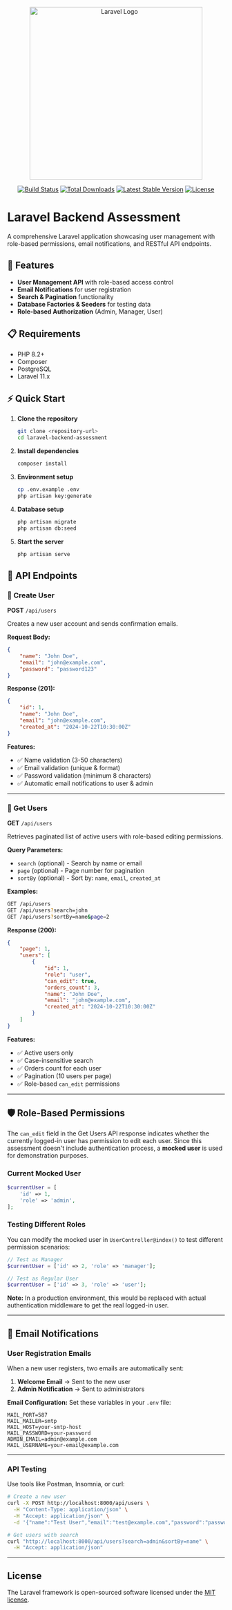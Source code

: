 <p align="center"><a href="https://laravel.com" target="_blank"><img src="https://raw.githubusercontent.com/laravel/art/master/logo-lockup/5%20SVG/2%20CMYK/1%20Full%20Color/laravel-logolockup-cmyk-red.svg" width="400" alt="Laravel Logo"></a></p>

<p align="center">
<a href="https://github.com/laravel/framework/actions"><img src="https://github.com/laravel/framework/workflows/tests/badge.svg" alt="Build Status"></a>
<a href="https://packagist.org/packages/laravel/framework"><img src="https://img.shields.io/packagist/dt/laravel/framework" alt="Total Downloads"></a>
<a href="https://packagist.org/packages/laravel/framework"><img src="https://img.shields.io/packagist/v/laravel/framework" alt="Latest Stable Version"></a>
<a href="https://packagist.org/packages/laravel/framework"><img src="https://img.shields.io/packagist/l/laravel/framework" alt="License"></a>
</p>

# Laravel Backend Assessment

A comprehensive Laravel application showcasing user management with role-based permissions, email notifications, and RESTful API endpoints.

## 🚀 Features

- **User Management API** with role-based access control
- **Email Notifications** for user registration
- **Search & Pagination** functionality
- **Database Factories & Seeders** for testing data
- **Role-based Authorization** (Admin, Manager, User)

## 📋 Requirements

- PHP 8.2+
- Composer
- PostgreSQL
- Laravel 11.x

## ⚡ Quick Start

1. **Clone the repository**
   ```bash
   git clone <repository-url>
   cd laravel-backend-assessment
   ```

2. **Install dependencies**
   ```bash
   composer install
   ```

3. **Environment setup**
   ```bash
   cp .env.example .env
   php artisan key:generate
   ```

4. **Database setup**
   ```bash
   php artisan migrate
   php artisan db:seed
   ```

5. **Start the server**
   ```bash
   php artisan serve
   ```

## 🔗 API Endpoints

### 📝 Create User
**POST** `/api/users`

Creates a new user account and sends confirmation emails.

**Request Body:**
```json
{
    "name": "John Doe",
    "email": "john@example.com",
    "password": "password123"
}
```

**Response (201):**
```json
{
    "id": 1,
    "name": "John Doe",
    "email": "john@example.com",
    "created_at": "2024-10-22T10:30:00Z"
}
```

**Features:**
- ✅ Name validation (3-50 characters)
- ✅ Email validation (unique & format)
- ✅ Password validation (minimum 8 characters)
- ✅ Automatic email notifications to user & admin
---

### 👥 Get Users
**GET** `/api/users`

Retrieves paginated list of active users with role-based editing permissions.

**Query Parameters:**
- `search` (optional) - Search by name or email
- `page` (optional) - Page number for pagination
- `sortBy` (optional) - Sort by: `name`, `email`, `created_at`

**Examples:**
```bash
GET /api/users
GET /api/users?search=john
GET /api/users?sortBy=name&page=2
```

**Response (200):**
```json
{
    "page": 1,
    "users": [
        {
            "id": 1,
            "role": "user",
            "can_edit": true,
            "orders_count": 3,
            "name": "John Doe",
            "email": "john@example.com",
            "created_at": "2024-10-22T10:30:00Z"
        }
    ]
}
```

**Features:**
- ✅ Active users only
- ✅ Case-insensitive search
- ✅ Orders count for each user
- ✅ Pagination (10 users per page)
- ✅ Role-based `can_edit` permissions

---

## 🛡️ Role-Based Permissions

The `can_edit` field in the Get Users API response indicates whether the currently logged-in user has permission to edit each user. Since this assessment doesn't include authentication process, a **mocked user** is used for demonstration purposes.

### Current Mocked User
```php
$currentUser = [
    'id' => 1,
    'role' => 'admin',
];
```

### Testing Different Roles
You can modify the mocked user in `UserController@index()` to test different permission scenarios:

```php
// Test as Manager
$currentUser = ['id' => 2, 'role' => 'manager'];

// Test as Regular User  
$currentUser = ['id' => 3, 'role' => 'user'];
```

**Note:** In a production environment, this would be replaced with actual authentication middleware to get the real logged-in user.

---

## 📧 Email Notifications

### User Registration Emails
When a new user registers, two emails are automatically sent:

1. **Welcome Email** → Sent to the new user
2. **Admin Notification** → Sent to administrators

**Email Configuration:**
Set these variables in your `.env` file:
```env
MAIL_PORT=587
MAIL_MAILER=smtp
MAIL_HOST=your-smtp-host
MAIL_PASSWORD=your-password
ADMIN_EMAIL=admin@example.com
MAIL_USERNAME=your-email@example.com
```

---

### API Testing
Use tools like Postman, Insomnia, or curl:

```bash
# Create a new user
curl -X POST http://localhost:8000/api/users \
  -H "Content-Type: application/json" \
  -H "Accept: application/json" \
  -d '{"name":"Test User","email":"test@example.com","password":"password123"}'

# Get users with search
curl "http://localhost:8000/api/users?search=admin&sortBy=name" \
  -H "Accept: application/json"
```

---

## License
The Laravel framework is open-sourced software licensed under the [MIT license](https://opensource.org/licenses/MIT).